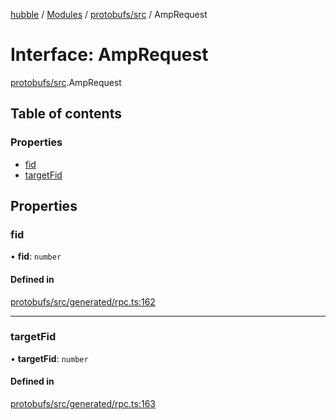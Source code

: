 [hubble](../README.md) / [Modules](../modules.md) / [protobufs/src](../modules/protobufs_src.md) / AmpRequest

# Interface: AmpRequest

[protobufs/src](../modules/protobufs_src.md).AmpRequest

## Table of contents

### Properties

- [fid](protobufs_src.AmpRequest.md#fid)
- [targetFid](protobufs_src.AmpRequest.md#targetfid)

## Properties

### fid

• **fid**: `number`

#### Defined in

[protobufs/src/generated/rpc.ts:162](https://github.com/vinliao/hubble/blob/f898740/packages/protobufs/src/generated/rpc.ts#L162)

___

### targetFid

• **targetFid**: `number`

#### Defined in

[protobufs/src/generated/rpc.ts:163](https://github.com/vinliao/hubble/blob/f898740/packages/protobufs/src/generated/rpc.ts#L163)
